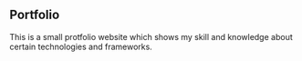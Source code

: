 ## Portfolio 

This is a small protfolio website which shows my skill and knowledge about certain technologies and frameworks.
